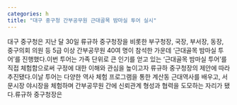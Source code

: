 ```yaml
---
categories: h
title: "대구 중구청 간부공무원 근대골목 밤마실 투어 실시"
---
```

대구 중구청은 지난 달 30일 류규하 중구청장을 비롯한 부구청장, 국장, 부서장, 동장, 중구의회 의원 등 5급 이상 간부공무원 40여 명이 참석한 가운데 ‘근대골목 밤마실 투어’를 진행했다.이번 투어는 가족 단위로 큰 인기를 얻고 있는 ‘근대골목 밤마실 투어’를 직접 체험함으로써 구정에 대한 이해와 관심을 높이고자 류규하 중구청장의 제안에 따라 추진됐다.이날 투어는 다양한 역사 체험 프로그램을 통한 계산동 근대역사를 배우고, 서문시장 야시장을 체험하며 간부공무원 간에 신뢰관계 형성과 협력을 도모하는 자리가 됐다.류규하 중구청장은